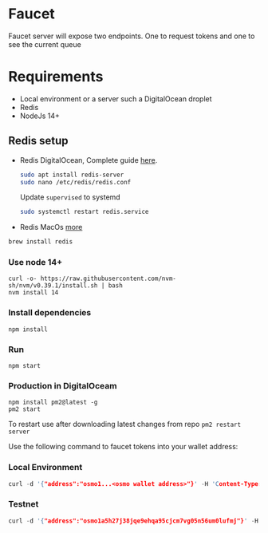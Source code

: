 # Faucet
Faucet server will expose two endpoints. One to request tokens and one to see the current queue

# Requirements
- Local environment or a server such a DigitalOcean droplet
- Redis
- NodeJs 14+

## Redis setup
- Redis DigitalOcean, 
    Complete guide [here](https://www.digitalocean.com/community/tutorials/how-to-install-and-secure-redis-on-ubuntu-18-04). 
    ```sh
    sudo apt install redis-server
    sudo nano /etc/redis/redis.conf
    ```
    Update `supervised` to systemd
    ```sh
    sudo systemctl restart redis.service
    ```
- Redis MacOs [more](https://redis.io/docs/getting-started/installation/install-redis-on-mac-os/)
```sh
brew install redis
```

### Use node 14+
```
curl -o- https://raw.githubusercontent.com/nvm-sh/nvm/v0.39.1/install.sh | bash
nvm install 14
```

### Install dependencies
```
npm install
```

### Run
```
npm start
```

### Production in DigitalOceam
```
npm install pm2@latest -g
pm2 start
```
To restart use after downloading latest changes from repo `pm2 restart server`

Use the following command to faucet tokens into your wallet address:

### Local Environment
```c
curl -d '{"address":"osmo1...<osmo wallet address>"}' -H 'Content-Type: application/json' http://localhost:8080/request
```

### Testnet
```c
curl -d '{"address":"osmo1a5h27j38jqe9ehqa95cjcm7vg05n56um0lufmj"}' -H 'Content-Type: application/json' https://testnet-faucet.dev-osmosis.zone/request
```

